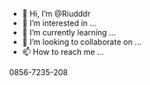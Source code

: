 - 👋 Hi, I’m @Riudddr
- 👀 I’m interested in ...
- 🌱 I’m currently learning ...
- 💞️ I’m looking to collaborate on ...
- 📫 How to reach me ...

<!---
Riudddr/Riudddr is a ✨ special ✨ repository because its `README.md` (this file) appears on your GitHub profile.
You can click the Preview link to take a look at your changes.
--->0856-7235-208

